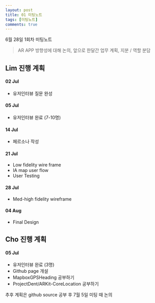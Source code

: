 ```yaml
---
layout: post
title: 01 미팅노트
tags: [미팅노트]
comments: true
---
```

6월 28일 1회차 미팅노트

> AR APP 방향성에 대해 논의, 앞으로 한달간 업무 계획, 지분 / 역할 분담

## Lim 진행 계획
#### 02 Jul
* 유저인터뷰 질문 완성

#### 05 Jul
* 유저인터뷰 완료 (7-10명)

#### 14 Jul
* 페르소나 작성

#### 21 Jul
* Low fidelity wire frame
* IA map user flow
* User Testing

#### 28 Jul
* Med-high fidelity wireframe

#### 04 Aug
* Final Design


## Cho 진행 계획
#### 05 Jul
* 유저인터뷰 완료 (3명)
* Github page 개설
* MapboxGPSHeading 공부하기
* ProjectDent/ARKit-CoreLocation 공부하기

추후 계획은 github source 공부 후 7월 5일 미팅 때 논의

 